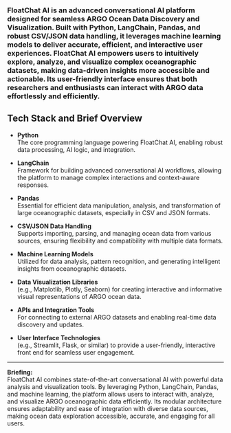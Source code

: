 ### FloatChat AI is an advanced conversational AI platform designed for seamless ARGO Ocean Data Discovery and Visualization. Built with Python, LangChain, Pandas, and robust CSV/JSON data handling, it leverages machine learning models to deliver accurate, efficient, and interactive user experiences. FloatChat AI empowers users to intuitively explore, analyze, and visualize complex oceanographic datasets, making data-driven insights more accessible and actionable. Its user-friendly interface ensures that both researchers and enthusiasts can interact with ARGO data effortlessly and efficiently.

## Tech Stack and Brief Overview

- **Python**  
  The core programming language powering FloatChat AI, enabling robust data processing, AI logic, and integration.

- **LangChain**  
  Framework for building advanced conversational AI workflows, allowing the platform to manage complex interactions and context-aware responses.

- **Pandas**  
  Essential for efficient data manipulation, analysis, and transformation of large oceanographic datasets, especially in CSV and JSON formats.

- **CSV/JSON Data Handling**  
  Supports importing, parsing, and managing ocean data from various sources, ensuring flexibility and compatibility with multiple data formats.

- **Machine Learning Models**  
  Utilized for data analysis, pattern recognition, and generating intelligent insights from oceanographic datasets.

- **Data Visualization Libraries**  
  (e.g., Matplotlib, Plotly, Seaborn) for creating interactive and informative visual representations of ARGO ocean data.

- **APIs and Integration Tools**  
  For connecting to external ARGO datasets and enabling real-time data discovery and updates.

- **User Interface Technologies**  
  (e.g., Streamlit, Flask, or similar) to provide a user-friendly, interactive front end for seamless user engagement.

---

**Briefing:**  
FloatChat AI combines state-of-the-art conversational AI with powerful data analysis and visualization tools. By leveraging Python, LangChain, Pandas, and machine learning, the platform allows users to interact with, analyze, and visualize ARGO oceanographic data efficiently. Its modular architecture ensures adaptability and ease of integration with diverse data sources, making ocean data exploration accessible, accurate, and engaging for all users.